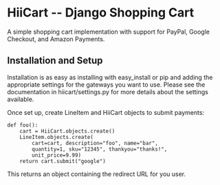 HiiCart  -- Django Shopping Cart
================================

A simple shopping cart implementation with support for PayPal,
Google Checkout, and Amazon Payments.


Installation and Setup
----------------------

Installation is as easy as installing with easy_install or pip and
adding the appropriate settings for the gateways you want to use.  Please see
the documentation in hiicart/settings.py for more details about the settings
available.

Once set up, create LineItem and HiiCart objects to submit payments:

    def foo():
        cart = HiiCart.objects.create() 
        LineItem.objects.create(
            cart=cart, description="foo", name="bar",
            quantity=1, sku="12345", thankyou="thanks!",
            unit_price=9.99)
        return cart.submit("google")

This returns an object containing the redirect URL for you user.
